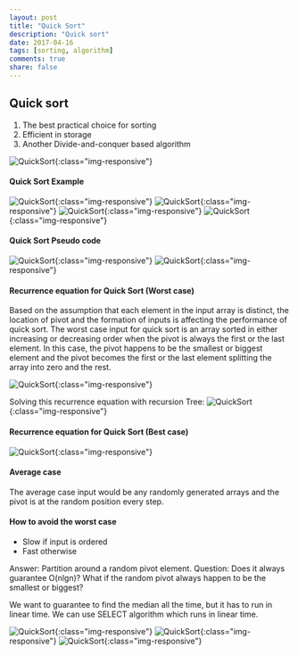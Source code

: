 ```yaml
---
layout: post
title: "Quick Sort"
description: "Quick sort"
date: 2017-04-16
tags: [sorting, algorithm]
comments: true
share: false
---
```


## Quick sort

1. The best practical choice for sorting
2. Efficient in storage
3. Another Divide-and-conquer based algorithm

![QuickSort](/assets/images/DivideAndConquerParadigm.png){:class="img-responsive"}

#### Quick Sort Example

![QuickSort](/assets/images/QuickSortEx1.png){:class="img-responsive"}
![QuickSort](/assets/images/QuickSortEx2.png){:class="img-responsive"}
![QuickSort](/assets/images/QuickSortEx3.png){:class="img-responsive"}
![QuickSort](/assets/images/QuickSortEx4.png){:class="img-responsive"}

#### Quick Sort Pseudo code

![QuickSort](/assets/images/QuickSort_Pseudo1.png){:class="img-responsive"}
![QuickSort](/assets/images/QuickSort_Pseudo2.png){:class="img-responsive"}

#### Recurrence equation for Quick Sort (Worst case)

Based on the assumption that each element in the input array is distinct, the location of pivot and the formation of inputs is affecting the performance of quick sort. The worst case input for quick sort is an array sorted in either increasing or decreasing order when the pivot is always the first or the last element. In this case, the pivot happens to be the smallest or biggest element and the pivot becomes the first or the last element splitting the array into zero and the rest.

![QuickSort](/assets/images/QuickSort_WorstCase.png){:class="img-responsive"}

Solving this recurrence equation with recursion Tree:
![QuickSort](/assets/images/QuickSort_WorstCaseRecursionTree.png){:class="img-responsive"}


#### Recurrence equation for Quick Sort (Best case)

![QuickSort](/assets/images/QuickSort_BestCase.png){:class="img-responsive"}

#### Average case

The average case input would be any randomly generated arrays and the pivot is at the random position every step.

#### How to avoid the worst case

- Slow if input is ordered
- Fast otherwise

Answer: Partition around a random pivot element.
Question: Does it always guarantee O(nlgn)? What if the random pivot always happen to be the smallest or biggest?

We want to guarantee to find the median all the time, but it has to run in linear time.
We can use SELECT algorithm which runs in linear time.

![QuickSort](/assets/images/SelectAlgorithm1.png){:class="img-responsive"}
![QuickSort](/assets/images/SelectAlgorithm2.png){:class="img-responsive"}
![QuickSort](/assets/images/SelectPseudoCode.png){:class="img-responsive"}
